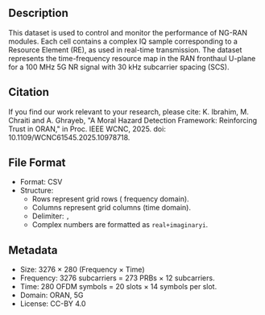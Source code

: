 ## Description
This dataset is used to control and monitor the performance of NG-RAN modules. Each cell contains a complex IQ sample corresponding to a Resource Element (RE), as used in real-time transmission. The dataset represents the time-frequency resource map in the RAN fronthaul U-plane for a 100 MHz 5G NR signal with 30 kHz subcarrier spacing (SCS).

## Citation
If you find our work relevant to your research, please cite: 
K. Ibrahim, M. Chraiti and A. Ghrayeb, "A Moral Hazard Detection Framework: Reinforcing Trust in ORAN," in Proc. IEEE WCNC, 2025. doi: 10.1109/WCNC61545.2025.10978718.



## File Format  
- Format: CSV
- Structure:  
  - Rows represent grid rows ( frequency domain).  
  - Columns represent grid columns (time domain).  
  - Delimiter: `,`  
  - Complex numbers are formatted as `real+imaginaryi`.  

## Metadata  
- Size: 3276 × 280 (Frequency × Time)
- Frequency: 3276 subcarriers = 273 PRBs × 12 subcarriers.  
- Time: 280 OFDM symbols = 20 slots × 14 symbols per slot.  
- Domain: ORAN, 5G
- License: CC-BY 4.0 

